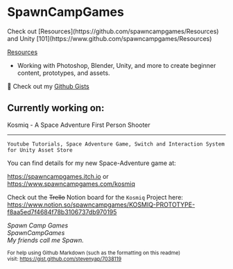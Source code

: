 <h1>SpawnCampGames</h1>
Check out [Resources](https://github.com/spawncampgames/Resources)
and Unity [101](https://www.github.com/spawncampgames/Resources)

[Resources](https://github.com/spawncampgames/Resources)

- Working with Photoshop, Blender, Unity, and more to create beginner content, prototypes, and assets.

📜 Check out my [Github Gists](https://gist.github.com/spawncampgames)

<h2>Currently working on:</h2>
Kosmiq - A Space Adventure First Person Shooter

---

```Youtube Tutorials, Space Adventure Game, Switch and Interaction System for Unity Asset Store```  

You can find details for my new Space-Adventure game at:  

https://spawncampgames.itch.io or  
https://www.spawncampgames.com/kosmiq  

Check out the ~~Trello~~ Notion board for the `Kosmiq` Project here:  
https://www.notion.so/spawncampgames/KOSMIQ-PROTOTYPE-f8aa5ed7f4684f78b3106737db970195

*Spawn Camp Games  
SpawnCampGames  
My friends call me Spawn.*  

<sub>For help using Github Markdown (such as the formatting on this readme)  
visit: https://gist.github.com/stevenyap/7038119</sub>
